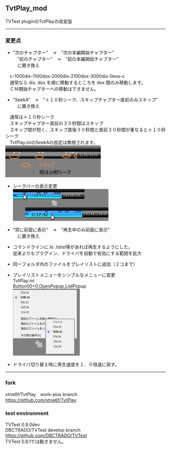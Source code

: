﻿
## TvtPlay_mod

TVTest pluginのTvtPlayの改変版


-------------------------------------------------------------------------
### 変更点

* ”次のチャプター”　→　”次の本編開始チャプター”  
　”前のチャプター”　→　”前の本編開始チャプター”  
　に置き換え

　c-1000dix-1100dox-2000dix-2100dox-3000dix-0eox-c  
　通常なら dix, dox を順に移動するところを dox 間のみ移動します。  
　ＣＭ開始チャプターへの移動はできません。


* ”SeekA”　→　”＋１０秒シーク、スキップチャプター直前のみスキップ”  
　に置き換え  

　通常は＋１０秒シーク  
　スキップチャプター直前の３０秒間はスキップ  
　スキップ間が短く、スキップ直後３０秒間と直前３０秒間が重なると＋１０秒シーク  
　TvtPlay.iniのSeekAの設定は無視されます。  
![SeekA](./TvtPlay_mod_SeekA.png)


* シークバーの表示変更  
![SeekBar](./TvtPlay_mod_SeekBar.png)


* ”常に前面に表示”　→　”再生中のみ前面に表示”  
　に置き換え  


* コマンドラインに.ts .tslist等があれば再生するようにした。  
  従来よりもプラグイン、ドライバを自動で有効にする範囲を拡大  


* 同一フォルダ内のファイルをプレイリストに追加（２コまで）  


* プレイリストメニューをシンプルなメニューに変更  
TvtPlay.ini  
Button00=0,OpenPopup,ListPopup  
![Playlist](./TvtPlay_mod_PopupPlaylist.png)  


* ドライバ切り替え時に再生速度を１．０倍速に戻す。  


-------------------------------------------------------------------------
### fork  

xtne6f/TvtPlay　work-plus branch  
<https://github.com/xtne6f/TvtPlay>  


### test environment  

TVTest 0.9.0dev  
DBCTRADO/TVTest  develop branch  
<https://github.com/DBCTRADO/TVTest>  
TVTest 0.8.1では動きません。
